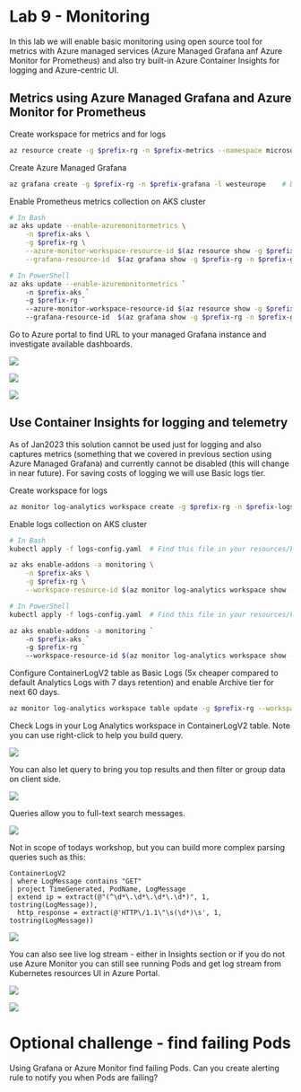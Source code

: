 # Lab 9 - Monitoring
In this lab we will enable basic monitoring using open source tool for metrics with Azure managed services (Azure Managed Grafana anf Azure Monitor for Prometheus) and also try built-in Azure Container Insights for logging and Azure-centric UI.

## Metrics using Azure Managed Grafana and Azure Monitor for Prometheus
Create workspace for metrics and for logs

```bash
az resource create -g $prefix-rg -n $prefix-metrics --namespace microsoft.monitor --resource-type accounts -l northeurope -p {}
```

Create Azure Managed Grafana

```bash
az grafana create -g $prefix-rg -n $prefix-grafana -l westeurope    # Do not change for northeurope, not available there yet in preview
```

Enable Prometheus metrics collection on AKS cluster

```bash
# In Bash
az aks update --enable-azuremonitormetrics \
    -n $prefix-aks \
    -g $prefix-rg \
    --azure-monitor-workspace-resource-id $(az resource show -g $prefix-rg -n $prefix-metrics --namespace microsoft.monitor --resource-type accounts --query id -o tsv) \
    --grafana-resource-id  $(az grafana show -g $prefix-rg -n $prefix-grafana --query id -o tsv)

# In PowerShell
az aks update --enable-azuremonitormetrics `
    -n $prefix-aks `
    -g $prefix-rg `
    --azure-monitor-workspace-resource-id $(az resource show -g $prefix-rg -n $prefix-metrics --namespace microsoft.monitor --resource-type accounts --query id -o tsv) `
    --grafana-resource-id  $(az grafana show -g $prefix-rg -n $prefix-grafana --query id -o tsv)
```

Go to Azure portal to find URL to your managed Grafana instance and investigate available dashboards.

![](./images/grafana01.png)

![](./images/grafana02.png)

![](./images/grafana03.png)

## Use Container Insights for logging and telemetry
As of Jan2023 this solution cannot be used just for logging and also captures metrics (something that we covered in previous section using Azure Managed Grafana) and currently cannot be disabled (this will change in near future). For saving costs of logging we will use Basic logs tier.

Create workspace for logs

```bash
az monitor log-analytics workspace create -g $prefix-rg -n $prefix-logs 
```

Enable logs collection on AKS cluster

```bash
# In Bash
kubectl apply -f logs-config.yaml  # Find this file in your resources/kubernetes folder in this repo

az aks enable-addons -a monitoring \
    -n $prefix-aks \
    -g $prefix-rg \
    --workspace-resource-id $(az monitor log-analytics workspace show -g $prefix-rg -n $prefix-logs --query id -o tsv)

# In PowerShell
kubectl apply -f logs-config.yaml  # Find this file in your resources/kubernetes folder in this repo

az aks enable-addons -a monitoring `
    -n $prefix-aks `
    -g $prefix-rg `
    --workspace-resource-id $(az monitor log-analytics workspace show -g $prefix-rg -n $prefix-logs --query id -o tsv)
```

Configure ContainerLogV2 table as Basic Logs (5x cheaper compared to default Analytics Logs with 7 days retention) and enable Archive tier for next 60 days.

```bash
az monitor log-analytics workspace table update -g $prefix-rg --workspace-name $prefix-logs -n ContainerLogV2 --plan Basic --total-retention-time 60
```

Check Logs in your Log Analytics workspace in ContainerLogV2 table. Note you can use right-click to help you build query.

![](./images/logs01.png)

You can also let query to bring you top results and then filter or group data on client side.

![](./images/logs02.png)

Queries allow you to full-text search messages.

![](./images/logs03.png)

Not in scope of todays workshop, but you can build more complex parsing queries such as this:

```
ContainerLogV2 
| where LogMessage contains "GET"
| project TimeGenerated, PodName, LogMessage
| extend ip = extract(@"(^\d*\.\d*\.\d*\.\d*)", 1, tostring(LogMessage)),
  http_response = extract(@'HTTP\/1.1\"\s(\d*)\s', 1, tostring(LogMessage))
```

![](./images/logs04.png)

You can also see live log stream - either in Insights section or if you do not use Azure Monitor you can still see running Pods and get log stream from Kubernetes resources UI in Azure Portal.

![](./images/logs05.png)

![](./images/logs06.png)

# Optional challenge - find failing Pods
Using Grafana or Azure Monitor find failing Pods. Can you create alerting rule to notify you when Pods are failing?

